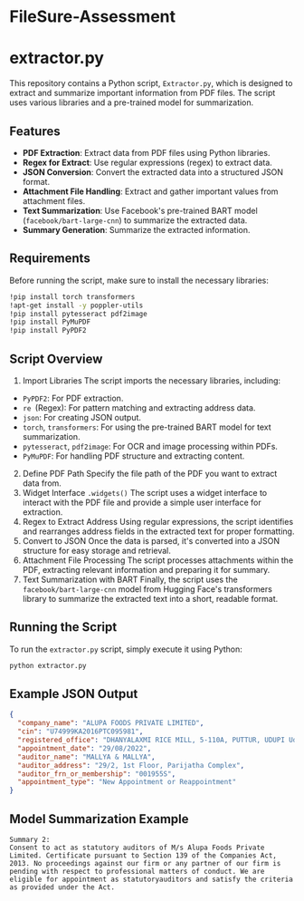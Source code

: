 # FileSure-Assessment
# extractor.py

This repository contains a Python script, `Extractor.py`, which is designed to extract and summarize important information from PDF files. The script uses various libraries and a pre-trained model for summarization.

## Features

- **PDF Extraction**: Extract data from PDF files using Python libraries.
- **Regex for Extract**: Use regular expressions (regex) to extract data.
- **JSON Conversion**: Convert the extracted data into a structured JSON format.
- **Attachment File Handling**: Extract and gather important values from attachment files.
- **Text Summarization**: Use Facebook's pre-trained BART model (`facebook/bart-large-cnn`) to summarize the extracted data.
- **Summary Generation**: Summarize the extracted information.

## Requirements

Before running the script, make sure to install the necessary libraries:

```bash
!pip install torch transformers
!apt-get install -y poppler-utils
!pip install pytesseract pdf2image
!pip install PyMuPDF
!pip install PyPDF2
```
## Script Overview
1. Import Libraries
The script imports the necessary libraries, including:
- `PyPDF2`: For PDF extraction.
- `re `(Regex): For pattern matching and extracting address data.
- `json`: For creating JSON output.
- `torch`, `transformers`: For using the pre-trained BART model for text summarization.
- `pytesseract`, `pdf2image`: For OCR and image processing within PDFs.
- `PyMuPDF`: For handling PDF structure and extracting content.
2. Define PDF Path
Specify the file path of the PDF you want to extract data from.
3. Widget Interface `.widgets()`
The script uses a widget interface to interact with the PDF file and provide a simple user interface for extraction.
4. Regex to Extract Address
Using regular expressions, the script identifies and rearranges address fields in the extracted text for proper formatting.
5. Convert to JSON
Once the data is parsed, it's converted into a JSON structure for easy storage and retrieval.
6. Attachment File Processing
The script processes attachments within the PDF, extracting relevant information and preparing it for summary.
7. Text Summarization with BART
Finally, the script uses the `facebook/bart-large-cnn` model from Hugging Face's transformers library to summarize the extracted text into a short, readable format.
## Running the Script
To run the `extractor.py` script, simply execute it using Python:
```python
python extractor.py
```
## Example JSON Output
```json
{
  "company_name": "ALUPA FOODS PRIVATE LIMITED",
  "cin": "U74999KA2016PTC095981",
  "registered_office": "DHANYALAXMI RICE MILL, 5-110A, PUTTUR, UDUPI Udupi Karnataka 576105",
  "appointment_date": "29/08/2022",
  "auditor_name": "MALLYA & MALLYA",
  "auditor_address": "29/2, 1st Floor, Parijatha Complex",
  "auditor_frn_or_membership": "001955S",
  "appointment_type": "New Appointment or Reappointment"
}
```
## Model Summarization Example
```vbnet
Summary 2:
Consent to act as statutory auditors of M/s Alupa Foods Private Limited. Certificate pursuant to Section 139 of the Companies Act, 2013. No proceedings against our firm or any partner of our firm is pending with respect to professional matters of conduct. We are eligible for appointment as statutoryauditors and satisfy the criteria as provided under the Act.
```
